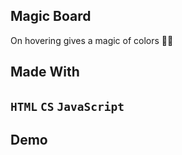 <h2>Magic Board</h2>
On hovering gives a magic of colors 🏳️‍🌈
<h2>Made With<h2>
<code>HTML</code>
<code>CS</code>
<code>JavaScript</code>
<h2>Demo</h2>

